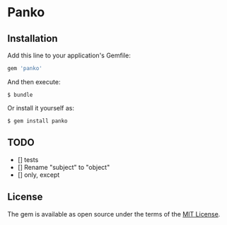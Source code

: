 # Panko



## Installation

Add this line to your application's Gemfile:

```ruby
gem 'panko'
```

And then execute:

    $ bundle

Or install it yourself as:

    $ gem install panko


## TODO

- [] tests
- [] Rename "subject" to "object"
- [] only, except


## License

The gem is available as open source under the terms of the [MIT License](http://opensource.org/licenses/MIT).


